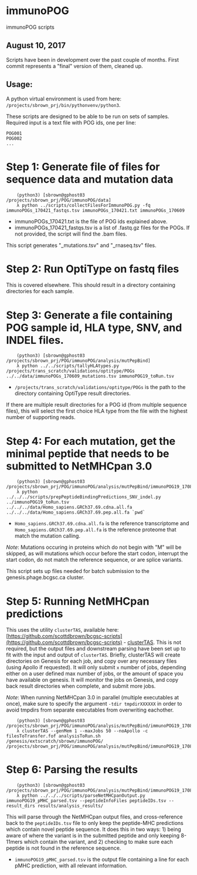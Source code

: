 # immunoPOG
immunoPOG scripts

August 10, 2017
---------------

Scripts have been in development over the past couple of months.
First commit represents a "final" version of them, cleaned up.

Usage:
------

A python virtual environment is used from here: `/projects/sbrown_prj/bin/pythonvenv/python3`.

These scripts are designed to be able to be run on sets of samples. Required input is a text file with POG ids, one per line:
```
POG001
POG002
...
```

# Step 1: Generate file of files for sequence data and mutation data
```
    (python3) [sbrown@gphost03 /projects/sbrown_prj/POG/immunoPOG/data]
    λ python ../scripts/collectFilesForImmunoPOG.py -fq immunoPOGs_170421_fastqs.tsv immunoPOGs_170421.txt immunoPOGs_170609
```
* immunoPOGs_170421.txt is the file of POG ids explained above.
* immunoPOGs_170421_fastqs.tsv is a list of .fastq.gz files for the POGs. If not provided, the script will find the .bam files.

This script generates "_mutations.tsv" and "_rnaseq.tsv" files.

# Step 2: Run OptiType on fastq files
This is covered elsewhere. This should result in a directory containing directories for each sample.

# Step 3: Generate a file containing POG sample id, HLA type, SNV, and INDEL files.
```
    (python3) [sbrown@gphost03 /projects/sbrown_prj/POG/immunoPOG/analysis/mutPepBind]
    λ python ../../scripts/tallyHLAtypes.py /projects/trans_scratch/validations/optitype/POGs ../../data/immunoPOGs_170609_mutations.tsv immunoPOG19_toRun.tsv
```
* `/projects/trans_scratch/validations/optitype/POGs` is the path to the directory containing OptiType result directories.

If there are multiple result directories for a POG id (from multiple sequence files), this will select the first choice HLA type from the file with the highest number of supporting reads.

# Step 4: For each mutation, get the minimal peptide that needs to be submitted to NetMHCpan 3.0
```
    (python3) [sbrown@gphost03 /projects/sbrown_prj/POG/immunoPOG/analysis/mutPepBind/immunoPOG19_170810] 
    λ python ../../../scripts/prepPeptideBindingPredictions_SNV_indel.py ../immunoPOG19_toRun.tsv ../../../data/Homo_sapiens.GRCh37.69.cdna.all.fa ../../../data/Homo_sapiens.GRCh37.69.pep.all.fa `pwd`
```
* `Homo_sapiens.GRCh37.69.cdna.all.fa` is the reference transcriptome and `Homo_sapiens.GRCh37.69.pep.all.fa` is the reference proteome that match the mutation calling.

*_Note_*: Mutations occuring in proteins which do not begin with "M" will be skipped, as will mutations which occur before the start codon, interrupt the start codon, do not match the reference sequence, or are splice variants.

This script sets up files needed for batch submission to the genesis.phage.bcgsc.ca cluster.

# Step 5: Running NetMHCpan predictions
This uses the utility `clusterTAS`, available here: [https://github.com/scottdbrown/bcgsc-scripts](https://github.com/scottdbrown/bcgsc-scripts) - [clusterTAS](https://github.com/scottdbrown/bcgsc-scripts/blob/master/clusterTAS). This is not required, but the output files and downstream parsing have been set up to fit with the input and output of `clusterTAS`.
Briefly, clusterTAS will create directories on Genesis for each job, and copy over any necessary files (using Apollo if requested). It will only submit `x` number of jobs, depending either on a user defined max number of jobs, or the amount of space you have available on genesis. It will monitor the jobs on Genesis, and copy back result directories when complete, and submit more jobs.

*_Note_*: When running NetMHCpan 3.0 in parallel (multiple executables at once), make sure to specify the argument `-tdir tmpdirXXXXXX` in order to avoid tmpdirs from separate executables from overwriting eachother.

```
    (python3) [sbrown@gphost03 /projects/sbrown_prj/POG/immunoPOG/analysis/mutPepBind/immunoPOG19_170810] 
    λ clusterTAS --genMem 1 --maxJobs 50 --noApollo -c filesToTransfer.fof analysisToRun.sh /genesis/extscratch/sbrown/immunoPOG/ /projects/sbrown_prj/POG/immunoPOG/analysis/mutPepBind/immunoPOG19_170810/results/
```

# Step 6: Parsing the results
```
    (python3) [sbrown@gphost03 /projects/sbrown_prj/POG/immunoPOG/analysis/mutPepBind/immunoPOG19_170810] 
    λ python ../../../scripts/parseNetMHCpanOutput.py immunoPOG19_pMHC_parsed.tsv --peptideInfoFiles peptideIDs.tsv --result_dirs results/analysis_results/
```

This will parse through the NetMHCpan output files, and cross-reference back to the `peptideIDs.tsv` file to only keep the peptide-MHC predictions which contain novel peptide sequence. It does this in two ways: 1) being aware of where the variant is in the submitted peptide and only keeping 8-11mers which contain the variant, and 2) checking to make sure each peptide is not found in the reference sequence.

* `immunoPOG19_pMHC_parsed.tsv` is the output file containing a line for each pMHC prediction, with all relevant information.